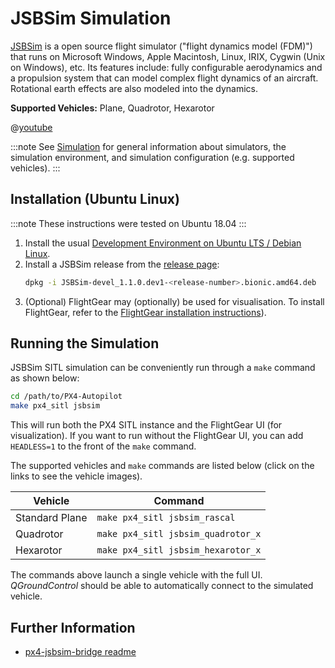# JSBSim Simulation

[JSBSim](http://jsbsim.sourceforge.net/index.html) is a open source flight simulator ("flight dynamics model (FDM)") that runs on Microsoft Windows, Apple Macintosh, Linux, IRIX, Cygwin (Unix on Windows), etc. Its features include: fully configurable aerodynamics and a propulsion system that can model complex flight dynamics of an aircraft. Rotational earth effects are also modeled into the dynamics.


**Supported Vehicles:** Plane, Quadrotor, Hexarotor

@[youtube](https://youtu.be/y5azVNmIVyw)

:::note
See [Simulation](../simulation/README.md) for general information about simulators, the simulation environment, and simulation configuration (e.g. supported vehicles).
:::

<a id="installation"></a>

## Installation (Ubuntu Linux)

:::note
These instructions were tested on Ubuntu 18.04
:::

1. Install the usual [Development Environment on Ubuntu LTS / Debian Linux](../dev_setup/dev_env_linux_ubuntu.md).
1. Install a JSBSim release from the [release page](https://github.com/JSBSim-Team/jsbsim/releases/tag/Linux):
   ```sh
   dpkg -i JSBSim-devel_1.1.0.dev1-<release-number>.bionic.amd64.deb
   ```
1. (Optional) FlightGear may (optionally) be used for visualisation. To install FlightGear, refer to the [FlightGear installation instructions](../simulation/flightgear.md)).

<a id="running"></a>

## Running the Simulation

JSBSim SITL simulation can be conveniently run through a `make` command as shown below:
```sh
cd /path/to/PX4-Autopilot
make px4_sitl jsbsim
```
This will run both the PX4 SITL instance and the FlightGear UI (for visualization). If you want to run without the FlightGear UI, you can add `HEADLESS=1` to the front of the `make` command.

The supported vehicles and `make` commands are listed below (click on the links to see the vehicle images).

| Vehicle        | Command                            |
| -------------- | ---------------------------------- |
| Standard Plane | `make px4_sitl jsbsim_rascal`      |
| Quadrotor      | `make px4_sitl jsbsim_quadrotor_x` |
| Hexarotor      | `make px4_sitl jsbsim_hexarotor_x` |

The commands above launch a single vehicle with the full UI. *QGroundControl* should be able to automatically connect to the simulated vehicle.


## Further Information

* [px4-jsbsim-bridge readme](https://github.com/Auterion/px4-jsbsim-bridge)
